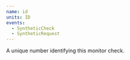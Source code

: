 ```yaml
---
name: id
units: ID
events:
  - SyntheticCheck
  - SyntheticRequest
---
```


A unique number identifying this monitor check.